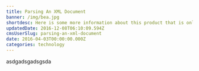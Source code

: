 ```yaml
---
title: Parsing An XML Document
banner: /img/bea.jpg
shortdesc: Here is some more information about this product that is only revealed once clicked on.
updatedDate: 2016-12-08T06:10:09.594Z
cmsUserSlug: parsing-an-xml-document
date: 2016-04-03T00:00:00.000Z
categories: technology
---
```


asdgadsgadsgsda